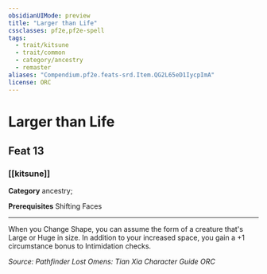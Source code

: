 ```yaml
---
obsidianUIMode: preview
title: "Larger than Life"
cssclasses: pf2e,pf2e-spell
tags:
  - trait/kitsune
  - trait/common
  - category/ancestry
  - remaster
aliases: "Compendium.pf2e.feats-srd.Item.QG2L65eD1IycpImA"
license: ORC
---
```

# Larger than Life
## Feat 13
### [[kitsune]]

**Category** ancestry; 



**Prerequisites** Shifting Faces
* * *
When you Change Shape, you can assume the form of a creature that's Large or Huge in size. In addition to your increased space, you gain a +1 circumstance bonus to Intimidation checks.

*Source: Pathfinder Lost Omens: Tian Xia Character Guide*
*ORC*